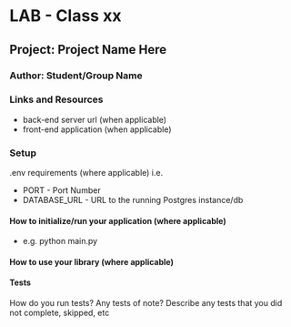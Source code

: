 # LAB - Class xx
## Project: Project Name Here
### Author: Student/Group Name
### Links and Resources
* back-end server url (when applicable)
* front-end application (when applicable)
### Setup
.env requirements (where applicable)
i.e.

* PORT - Port Number
* DATABASE_URL - URL to the running Postgres instance/db
#### How to initialize/run your application (where applicable)
* e.g. python main.py
#### How to use your library (where applicable)

#### Tests
How do you run tests?
Any tests of note?
Describe any tests that you did not complete, skipped, etc